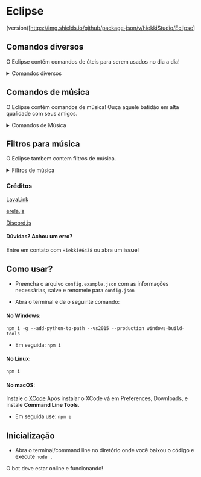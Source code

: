 # Eclipse

(version)[https://img.shields.io/github/package-json/v/hiekkiStudio/Eclipse]

## Comandos diversos
O Eclipse contém comandos de úteis para serem usados no dia a dia!

<details>
<summary>Comandos diversos</summary>
<br>

`e!botinfo`, `e!lang`, `e!ping`, `e!help`

</details>

## Comandos de música
O Eclipse contém comandos de música! Ouça aquele batidão em alta qualidade com seus amigos.

<details>
<summary>Comandos de Música </summary>
<br>

`e!pause`, `e!play`, `e!queue`, `e!resume`, `e!shuffle`, `e!skip`, `e!stop`, `e!volume`, `è!search`

</details>

## Filtros para música
O Eclipse tambem contem filtros de música.
<details>
  <summary>Filtros de música</summary>
  <br>
  
  `e!nightcore`, `e!vaporwave`, `e!bassboost`

</details>

### Créditos
[LavaLink](https://github.com/Frederikam/Lavalink#server-configuration)

[erela.js](https://www.npmjs.com/package/erela.js)

[Discord.js](https://www.npmjs.com/package/discord.js)

#### Dúvidas? Achou um erro?
Entre em contato com `Hiekki#6438` ou abra um **issue**!

## Como usar?

* Preencha o arquivo `config.example.json` com as informações necessárias, salve e renomeie para `config.json`

* Abra o terminal e de o seguinte comando:

#### No Windows:

```npm i -g --add-python-to-path --vs2015 --production windows-build-tools```

* Em seguida:
```npm i```

#### No Linux:

```npm i```

#### No macOS:

Instale o [XCode](https://developer.apple.com/xcode/download)
Após instalar o XCode vá em Preferences, Downloads, e instale **Command Line Tools**.

* Em seguida use:
```npm i```

## Inicialização

* Abra o terminal/command line no diretório onde você baixou o código e execute `node .`

O bot deve estar online e funcionando!
